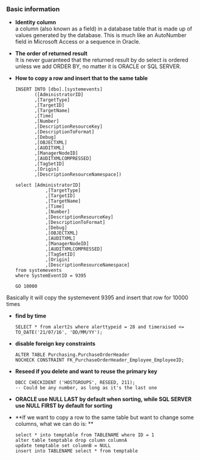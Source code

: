 ### Basic information

* **Identity column**  
a column (also known as a field) in a database table that is made up of values generated by the database. 
This is much like an AutoNumber field in Microsoft Access or a sequence in Oracle.  

* **The order of returned result**  
It is never guaranteed that the returned result by do select is ordered unless we add ORDER BY, no matter it is ORACLE or SQL SERVER.

* **How to copy a row and insert that to the same table**  

      INSERT INTO [dbo].[systemevents]  
             ([AdministratorID]  
             ,[TargetType]  
             ,[TargetID]  
             ,[TargetName]  
             ,[Time]  
             ,[Number]  
             ,[DescriptionResourceKey]  
             ,[DescriptionToFormat]  
             ,[Debug]  
             ,[OBJECTXML]  
             ,[AUDITXML]  
             ,[ManagerNodeID]  
             ,[AUDITXMLCOMPRESSED]  
             ,[TagSetID]  
             ,[Origin]  
             ,[DescriptionResourceNamespace])    

      select [AdministratorID]
                 ,[TargetType]
                 ,[TargetID]
                 ,[TargetName]
                 ,[Time]
                 ,[Number]
                 ,[DescriptionResourceKey]
                 ,[DescriptionToFormat]
                 ,[Debug]
                 ,[OBJECTXML]
                 ,[AUDITXML]
                 ,[ManagerNodeID]
                 ,[AUDITXMLCOMPRESSED]
                 ,[TagSetID]
                 ,[Origin]
                 ,[DescriptionResourceNamespace]
      from systemevents
      where SystemEventID = 9395

      GO 10000
      
Basically it will copy the systemevent 9395 and insert that row for 10000 times


* **find by time**  

      SELECT * from alert2s where alerttypeid = 28 and timeraised <=  TO_DATE('21/07/16', 'DD/MM/YY');
      
      
* **disable foreign key constraints**
      
      ALTER TABLE Purchasing.PurchaseOrderHeader  
      NOCHECK CONSTRAINT FK_PurchaseOrderHeader_Employee_EmployeeID;  
      
* **Reseed if you delete and want to reuse the primary key**

      DBCC CHECKIDENT ('HOSTGROUPS', RESEED, 211); 
      -- Could be any number, as long as it's the last one
      
      
* **ORACLE use NULL LAST by default when sorting, while SQL SERVER use NULL FIRST by default for sorting**

* **If we want to copy a row to the same table but want to change some columns, what we can do is: **

      select * into temptable from TABLENAME where ID = 1
      alter table temptable drop column columnA
      update temptable set columnB = NULL
      insert into TABLENAME select * from temptable


